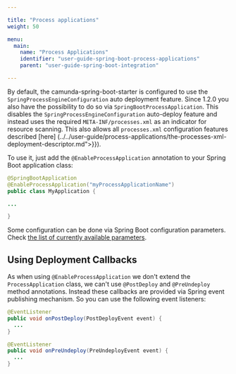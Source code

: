 ```yaml
---

title: "Process applications"
weight: 50

menu:
  main:
    name: "Process Applications"
    identifier: "user-guide-spring-boot-process-applications"
    parent: "user-guide-spring-boot-integration"

---
```


By default, the camunda-spring-boot-starter is configured to use the `SpringProcessEngineConfiguration` auto deployment feature.
Since 1.2.0 you also have the possibility to do so via `SpringBootProcessApplication`. This disables the `SpringProcessEngineConfiguration`
auto-deploy feature and instead uses the required `META-INF/processes.xml` as an indicator for resource scanning.
This also allows all `processes.xml` configuration features described [here] (../../user-guide/process-applications/the-processes-xml-deployment-descriptor.md">}}).

To use it, just add the `@EnableProcessApplication` annotation to your Spring Boot application class:

```java
@SpringBootApplication
@EnableProcessApplication("myProcessApplicationName")
public class MyApplication {

...

}
```

Some configuration can be done via Spring Boot configuration parameters. Check [the list of currently available parameters](../../user-guide/spring-boot-integration/configuration.md#camunda-bpm-application">}}). 

## Using Deployment Callbacks

As when using `@EnableProcessApplication` we don't extend the `ProcessApplication` class,
we can't use `@PostDeploy` and `@PreUndeploy` method annotations. Instead these callbacks
are provided via Spring event publishing mechanism. So you can use the following event listeners:

```java
@EventListener
public void onPostDeploy(PostDeployEvent event) {
  ...
}

@EventListener
public void onPreUndeploy(PreUndeployEvent event) {
  ...
}
```